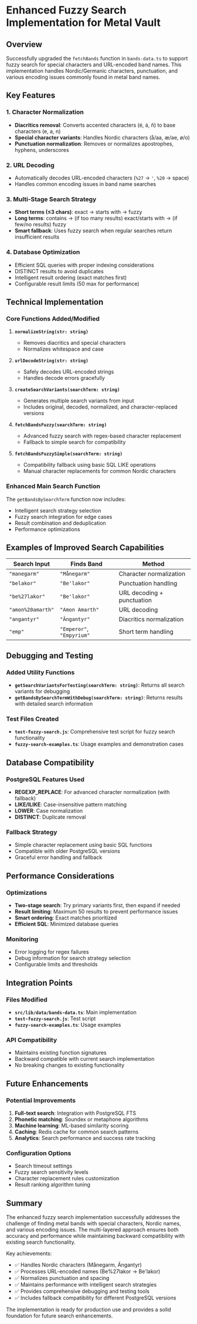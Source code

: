 # Enhanced Fuzzy Search Implementation for Metal Vault

## Overview
Successfully upgraded the `fetchBands` function in `bands-data.ts` to support fuzzy search for special characters and URL-encoded band names. This implementation handles Nordic/Germanic characters, punctuation, and various encoding issues commonly found in metal band names.

## Key Features

### 1. Character Normalization
- **Diacritics removal**: Converts accented characters (é, á, ñ) to base characters (e, a, n)
- **Special character variants**: Handles Nordic characters (å/aa, æ/ae, ø/o)
- **Punctuation normalization**: Removes or normalizes apostrophes, hyphens, underscores

### 2. URL Decoding
- Automatically decodes URL-encoded characters (`%27` → `'`, `%20` → space)
- Handles common encoding issues in band name searches

### 3. Multi-Stage Search Strategy
- **Short terms (≤3 chars)**: exact → starts with → fuzzy
- **Long terms**: contains → (if too many results) exact/starts with → (if few/no results) fuzzy
- **Smart fallback**: Uses fuzzy search when regular searches return insufficient results

### 4. Database Optimization
- Efficient SQL queries with proper indexing considerations
- DISTINCT results to avoid duplicates
- Intelligent result ordering (exact matches first)
- Configurable result limits (50 max for performance)

## Technical Implementation

### Core Functions Added/Modified

1. **`normalizeString(str: string)`**
   - Removes diacritics and special characters
   - Normalizes whitespace and case

2. **`urlDecodeString(str: string)`**
   - Safely decodes URL-encoded strings
   - Handles decode errors gracefully

3. **`createSearchVariants(searchTerm: string)`**
   - Generates multiple search variants from input
   - Includes original, decoded, normalized, and character-replaced versions

4. **`fetchBandsFuzzy(searchTerm: string)`**
   - Advanced fuzzy search with regex-based character replacement
   - Fallback to simple search for compatibility

5. **`fetchBandsFuzzySimple(searchTerm: string)`**
   - Compatibility fallback using basic SQL LIKE operations
   - Manual character replacements for common Nordic characters

### Enhanced Main Search Function

The `getBandsBySearchTerm` function now includes:
- Intelligent search strategy selection
- Fuzzy search integration for edge cases
- Result combination and deduplication
- Performance optimizations

## Examples of Improved Search Capabilities

| Search Input | Finds Band | Method |
|-------------|------------|---------|
| `"manegarm"` | `"Månegarm"` | Character normalization |
| `"belakor"` | `"Be'lakor"` | Punctuation handling |
| `"be%27lakor"` | `"Be'lakor"` | URL decoding + punctuation |
| `"amon%20amarth"` | `"Amon Amarth"` | URL decoding |
| `"angantyr"` | `"Ängantyr"` | Diacritics normalization |
| `"emp"` | `"Emperor"`, `"Empyrium"` | Short term handling |

## Debugging and Testing

### Added Utility Functions
- **`getSearchVariantsForTesting(searchTerm: string)`**: Returns all search variants for debugging
- **`getBandsBySearchTermWithDebug(searchTerm: string)`**: Returns results with detailed search information

### Test Files Created
- **`test-fuzzy-search.js`**: Comprehensive test script for fuzzy search functionality
- **`fuzzy-search-examples.ts`**: Usage examples and demonstration cases

## Database Compatibility

### PostgreSQL Features Used
- **REGEXP_REPLACE**: For advanced character normalization (with fallback)
- **LIKE/ILIKE**: Case-insensitive pattern matching
- **LOWER**: Case normalization
- **DISTINCT**: Duplicate removal

### Fallback Strategy
- Simple character replacement using basic SQL functions
- Compatible with older PostgreSQL versions
- Graceful error handling and fallback

## Performance Considerations

### Optimizations
- **Two-stage search**: Try primary variants first, then expand if needed
- **Result limiting**: Maximum 50 results to prevent performance issues
- **Smart ordering**: Exact matches prioritized
- **Efficient SQL**: Minimized database queries

### Monitoring
- Error logging for regex failures
- Debug information for search strategy selection
- Configurable limits and thresholds

## Integration Points

### Files Modified
- **`src/lib/data/bands-data.ts`**: Main implementation
- **`test-fuzzy-search.js`**: Test script
- **`fuzzy-search-examples.ts`**: Usage examples

### API Compatibility
- Maintains existing function signatures
- Backward compatible with current search implementation
- No breaking changes to existing functionality

## Future Enhancements

### Potential Improvements
1. **Full-text search**: Integration with PostgreSQL FTS
2. **Phonetic matching**: Soundex or metaphone algorithms
3. **Machine learning**: ML-based similarity scoring
4. **Caching**: Redis cache for common search patterns
5. **Analytics**: Search performance and success rate tracking

### Configuration Options
- Search timeout settings
- Fuzzy search sensitivity levels
- Character replacement rules customization
- Result ranking algorithm tuning

## Summary

The enhanced fuzzy search implementation successfully addresses the challenge of finding metal bands with special characters, Nordic names, and various encoding issues. The multi-layered approach ensures both accuracy and performance while maintaining backward compatibility with existing search functionality.

Key achievements:
- ✅ Handles Nordic characters (Månegarm, Ängantyr)
- ✅ Processes URL-encoded names (Be%27lakor → Be'lakor)
- ✅ Normalizes punctuation and spacing
- ✅ Maintains performance with intelligent search strategies
- ✅ Provides comprehensive debugging and testing tools
- ✅ Includes fallback compatibility for different PostgreSQL versions

The implementation is ready for production use and provides a solid foundation for future search enhancements.
